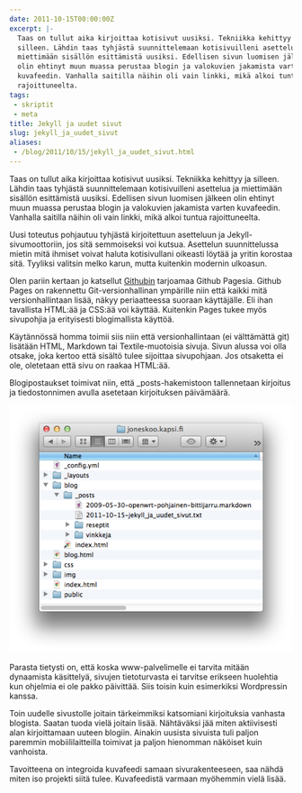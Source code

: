 ```yaml
---
date: 2011-10-15T00:00:00Z
excerpt: |-
  Taas on tullut aika kirjoittaa kotisivut uusiksi. Tekniikka kehittyy ja
  silleen. Lähdin taas tyhjästä suunnittelemaan kotisivuilleni asettelua ja
  miettimään sisällön esittämistä uusiksi. Edellisen sivun luomisen jälkeen
  olin ehtinyt muun muassa perustaa blogin ja valokuvien jakamista varten
  kuvafeedin. Vanhalla saitilla näihin oli vain linkki, mikä alkoi tuntua
  rajoittuneelta.
tags:
 - skriptit
 - meta
title: Jekyll ja uudet sivut
slug: jekyll_ja_uudet_sivut
aliases:
 - /blog/2011/10/15/jekyll_ja_uudet_sivut.html
---
```


Taas on tullut aika kirjoittaa kotisivut uusiksi. Tekniikka kehittyy ja silleen.
Lähdin taas tyhjästä suunnittelemaan kotisivuilleni asettelua ja miettimään
sisällön esittämistä uusiksi. Edellisen sivun luomisen jälkeen olin ehtinyt
muun muassa perustaa blogin ja valokuvien jakamista varten kuvafeedin. Vanhalla
saitilla näihin oli vain linkki, mikä alkoi tuntua rajoittuneelta.

<!--more-->

Uusi toteutus pohjautuu tyhjästä kirjoitettuun asetteluun ja
Jekyll-sivumoottoriin, jos sitä semmoiseksi voi kutsua. Asettelun suunnittelussa
mietin mitä ihmiset voivat haluta kotisivullani oikeasti löytää ja yritin
korostaa sitä. Tyyliksi valitsin melko karun, mutta kuitenkin modernin ulkoasun.

Olen pariin kertaan jo katsellut [Githubin][gh] tarjoamaa Github Pagesia.
Github Pages on rakennettu Git-versionhallinan ympärille niin että kaikki mitä
versionhallintaan lisää, näkyy periaatteessa suoraan käyttäjälle. Eli ihan
tavallista HTML:ää ja CSS:ää voi käyttää. Kuitenkin Pages tukee myös sivupohjia
ja erityisesti blogimallista käyttöä.

Käytännössä homma toimii siis niin että versionhallintaan (ei välttämättä git)
lisätään HTML, Markdown tai Textile-muotoisia sivuja. Sivun alussa voi olla
otsake, joka kertoo että sisältö tulee sijoittaa sivupohjaan. Jos otsaketta
ei ole, oletetaan että sivu on raakaa HTML:ää.

Blogipostaukset toimivat niin, että \_posts-hakemistoon tallennetaan kirjoitus
ja tiedostonnimen avulla asetetaan kirjoituksen päivämäärä.

![Jekyll-hakemistorakenne](/blog/img/2011-10-15-jekyll-hakemistorakenne.png)

Parasta tietysti on, että koska www-palvelimelle ei tarvita mitään dynaamista
käsittelyä, sivujen tietoturvasta ei tarvitse erikseen huolehtia kun ohjelmia
ei ole pakko päivittää. Siis toisin kuin esimerkiksi Wordpressin kanssa.

Toin uudelle sivustolle joitain tärkeimmiksi katsomiani kirjoituksia vanhasta
blogista. Saatan tuoda vielä joitain lisää. Nähtäväksi jää miten aktiivisesti
alan kirjoittamaan uuteen blogiin. Ainakin uusista sivuista tuli paljon paremmin
mobiililaitteilla toimivat ja paljon hienomman näköiset kuin vanhoista.

Tavoitteena on integroida kuvafeedi samaan sivurakenteeseen, saa nähdä miten
iso projekti siitä tulee. Kuvafeedistä varmaan myöhemmin vielä lisää.

[gh]: https://github.com/ "Github"
